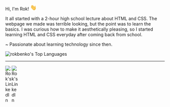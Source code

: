 Hi, I'm Rok! <img src = "./wave.gif" width="20" />

It all started with a 2-hour high school lecture about HTML and CSS. The webpage we made was terrible looking, but the point was to learn the basics. I was curious how to make it aesthetically pleasing, so I started learning HTML and CSS everyday after coming back from school.

~ Passionate about learning technology since then.

![rokbenko's Top Languages](https://github-readme-stats-kohl-rho-75.vercel.app/api/top-langs/?username=rokbenko&theme=dark&show_icons=true&hide_border=true&layout=compact)

---

<a href="https://stackoverflow.com/users/10347145/rok-benko?tab=profile">
  <img align="left" alt="Rok's LinkedIn" width="20px" src="https://simpleicons.now.sh/stackoverflow/495f7e" />
</a>

<a href="https://www.linkedin.com/in/rokbenko/">
  <img align="left" alt="Rok's LinkedIn" width="20px" src="https://simpleicons.now.sh/linkedin/495f7e" />
</a>
